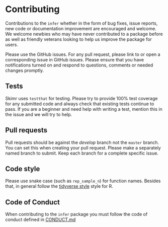 # Contributing

Contributions to the `infer` whether in the form of bug fixes, issue reports, new code or documentation improvement
are encouraged and welcome. We welcome newbies who may have never contributed to a package before as well as friendly
veterans looking to help us improve the package for users.

Please use the GitHub issues. For any pull request, please link to or open a corresponding issue 
in GitHub issues. Please ensure that you have notifications turned on and respond to questions, comments or 
needed changes promptly.

##  Tests

Skimr uses `testthat` for testing. Please try to provide 100% test coverage for any submitted code and always check 
that existing tests continue to pass.  If you are a beginner and need help with writing a test, mention this
in the issue and we will try to help.

## Pull requests

Pull requests should be against the _develop_ branch not the `master` branch.  You can set this when creating 
your pull request. Please make a separately named branch to submit.  Keep each branch for a complete specific
issue.

## Code style

Please use snake case (such as `rep_sample_n`) for function names.  Besides that, in general follow the 
[tidyverse style](http://style.tidyverse.org/) style for R.

## Code of Conduct

When contributing to the `infer` package you must follow the code of 
conduct defined in [CONDUCT.md](CONDUCT.md)